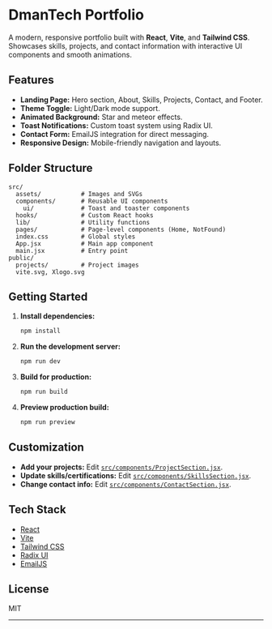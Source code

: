 # DmanTech Portfolio

A modern, responsive portfolio built with **React**, **Vite**, and **Tailwind CSS**. Showcases skills, projects, and contact information with interactive UI components and smooth animations.

## Features

- **Landing Page:** Hero section, About, Skills, Projects, Contact, and Footer.
- **Theme Toggle:** Light/Dark mode support.
- **Animated Background:** Star and meteor effects.
- **Toast Notifications:** Custom toast system using Radix UI.
- **Contact Form:** EmailJS integration for direct messaging.
- **Responsive Design:** Mobile-friendly navigation and layouts.

## Folder Structure

```
src/
  assets/           # Images and SVGs
  components/       # Reusable UI components
    ui/             # Toast and toaster components
  hooks/            # Custom React hooks
  lib/              # Utility functions
  pages/            # Page-level components (Home, NotFound)
  index.css         # Global styles
  App.jsx           # Main app component
  main.jsx          # Entry point
public/
  projects/         # Project images
  vite.svg, Xlogo.svg
```

## Getting Started

1. **Install dependencies:**
   ```sh
   npm install
   ```

2. **Run the development server:**
   ```sh
   npm run dev
   ```

3. **Build for production:**
   ```sh
   npm run build
   ```

4. **Preview production build:**
   ```sh
   npm run preview
   ```

## Customization

- **Add your projects:** Edit [`src/components/ProjectSection.jsx`](src/components/ProjectSection.jsx).
- **Update skills/certifications:** Edit [`src/components/SkillsSection.jsx`](src/components/SkillsSection.jsx).
- **Change contact info:** Edit [`src/components/ContactSection.jsx`](src/components/ContactSection.jsx).

## Tech Stack

- [React](https://react.dev/)
- [Vite](https://vitejs.dev/)
- [Tailwind CSS](https://tailwindcss.com/)
- [Radix UI](https://www.radix-ui.com/)
- [EmailJS](https://www.emailjs.com/)

## License

MIT

---
